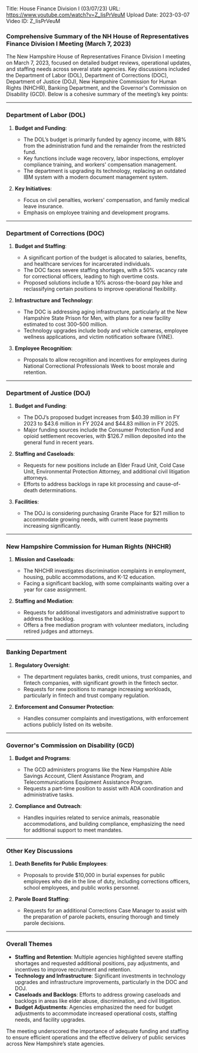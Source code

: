 Title: House Finance Division I (03/07/23)
URL: https://www.youtube.com/watch?v=Z_IisPrVeuM
Upload Date: 2023-03-07
Video ID: Z_IisPrVeuM

### Comprehensive Summary of the NH House of Representatives Finance Division I Meeting (March 7, 2023)

The New Hampshire House of Representatives Finance Division I meeting on March 7, 2023, focused on detailed budget reviews, operational updates, and staffing needs across several state agencies. Key discussions included the Department of Labor (DOL), Department of Corrections (DOC), Department of Justice (DOJ), New Hampshire Commission for Human Rights (NHCHR), Banking Department, and the Governor's Commission on Disability (GCD). Below is a cohesive summary of the meeting’s key points:

---

### **Department of Labor (DOL)**
1. **Budget and Funding**:
   - The DOL’s budget is primarily funded by agency income, with 88% from the administration fund and the remainder from the restricted fund.
   - Key functions include wage recovery, labor inspections, employer compliance training, and workers' compensation management.
   - The department is upgrading its technology, replacing an outdated IBM system with a modern document management system.

2. **Key Initiatives**:
   - Focus on civil penalties, workers' compensation, and family medical leave insurance.
   - Emphasis on employee training and development programs.

---

### **Department of Corrections (DOC)**
1. **Budget and Staffing**:
   - A significant portion of the budget is allocated to salaries, benefits, and healthcare services for incarcerated individuals.
   - The DOC faces severe staffing shortages, with a 50% vacancy rate for correctional officers, leading to high overtime costs.
   - Proposed solutions include a 10% across-the-board pay hike and reclassifying certain positions to improve operational flexibility.

2. **Infrastructure and Technology**:
   - The DOC is addressing aging infrastructure, particularly at the New Hampshire State Prison for Men, with plans for a new facility estimated to cost $300–$500 million.
   - Technology upgrades include body and vehicle cameras, employee wellness applications, and victim notification software (VINE).

3. **Employee Recognition**:
   - Proposals to allow recognition and incentives for employees during National Correctional Professionals Week to boost morale and retention.

---

### **Department of Justice (DOJ)**
1. **Budget and Funding**:
   - The DOJ’s proposed budget increases from $40.39 million in FY 2023 to $43.6 million in FY 2024 and $44.83 million in FY 2025.
   - Major funding sources include the Consumer Protection Fund and opioid settlement recoveries, with $126.7 million deposited into the general fund in recent years.

2. **Staffing and Caseloads**:
   - Requests for new positions include an Elder Fraud Unit, Cold Case Unit, Environmental Protection Attorney, and additional civil litigation attorneys.
   - Efforts to address backlogs in rape kit processing and cause-of-death determinations.

3. **Facilities**:
   - The DOJ is considering purchasing Granite Place for $21 million to accommodate growing needs, with current lease payments increasing significantly.

---

### **New Hampshire Commission for Human Rights (NHCHR)**
1. **Mission and Caseloads**:
   - The NHCHR investigates discrimination complaints in employment, housing, public accommodations, and K-12 education.
   - Facing a significant backlog, with some complainants waiting over a year for case assignment.

2. **Staffing and Mediation**:
   - Requests for additional investigators and administrative support to address the backlog.
   - Offers a free mediation program with volunteer mediators, including retired judges and attorneys.

---

### **Banking Department**
1. **Regulatory Oversight**:
   - The department regulates banks, credit unions, trust companies, and fintech companies, with significant growth in the fintech sector.
   - Requests for new positions to manage increasing workloads, particularly in fintech and trust company regulation.

2. **Enforcement and Consumer Protection**:
   - Handles consumer complaints and investigations, with enforcement actions publicly listed on its website.

---

### **Governor's Commission on Disability (GCD)**
1. **Budget and Programs**:
   - The GCD administers programs like the New Hampshire Able Savings Account, Client Assistance Program, and Telecommunications Equipment Assistance Program.
   - Requests a part-time position to assist with ADA coordination and administrative tasks.

2. **Compliance and Outreach**:
   - Handles inquiries related to service animals, reasonable accommodations, and building compliance, emphasizing the need for additional support to meet mandates.

---

### **Other Key Discussions**
1. **Death Benefits for Public Employees**:
   - Proposals to provide $10,000 in burial expenses for public employees who die in the line of duty, including corrections officers, school employees, and public works personnel.

2. **Parole Board Staffing**:
   - Requests for an additional Corrections Case Manager to assist with the preparation of parole packets, ensuring thorough and timely parole decisions.

---

### **Overall Themes**
- **Staffing and Retention**: Multiple agencies highlighted severe staffing shortages and requested additional positions, pay adjustments, and incentives to improve recruitment and retention.
- **Technology and Infrastructure**: Significant investments in technology upgrades and infrastructure improvements, particularly in the DOC and DOJ.
- **Caseloads and Backlogs**: Efforts to address growing caseloads and backlogs in areas like elder abuse, discrimination, and civil litigation.
- **Budget Adjustments**: Agencies emphasized the need for budget adjustments to accommodate increased operational costs, staffing needs, and facility upgrades.

The meeting underscored the importance of adequate funding and staffing to ensure efficient operations and the effective delivery of public services across New Hampshire’s state agencies.